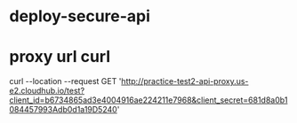 # deploy-secure-api


# proxy url curl

curl --location --request GET 'http://practice-test2-api-proxy.us-e2.cloudhub.io/test?client_id=b6734865ad3e4004916ae224211e7968&client_secret=681d8a0b1084457993Adb0d1a19D5240'

